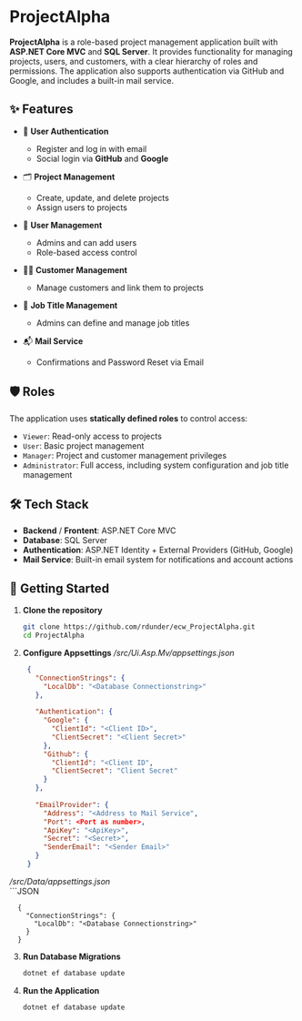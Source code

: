 # ProjectAlpha

**ProjectAlpha** is a role-based project management application built with **ASP.NET Core MVC** and **SQL Server**. It provides functionality for managing projects, users, and customers, with a clear hierarchy of roles and permissions. The application also supports authentication via GitHub and Google, and includes a built-in mail service.

## ✨ Features

- 🔐 **User Authentication**
  - Register and log in with email
  - Social login via **GitHub** and **Google**

- 🗂️ **Project Management**
  - Create, update, and delete projects
  - Assign users to projects

- 👥 **User Management**
  - Admins and can add users
  - Role-based access control

- 🧑‍💼 **Customer Management**
  - Manage customers and link them to projects

- 📛 **Job Title Management**
  - Admins can define and manage job titles

- 📬 **Mail Service**
  - Confirmations and Password Reset via Email

## 🛡️ Roles

The application uses **statically defined roles** to control access:

- `Viewer`: Read-only access to projects
- `User`: Basic project management
- `Manager`: Project and customer management privileges
- `Administrator`: Full access, including system configuration and job title management

## 🛠️ Tech Stack

- **Backend** / **Frontent**: ASP.NET Core MVC
- **Database**: SQL Server
- **Authentication**: ASP.NET Identity + External Providers (GitHub, Google)
- **Mail Service**: Built-in email system for notifications and account actions

## 🚀 Getting Started

1. **Clone the repository**
   ```bash
   git clone https://github.com/rdunder/ecw_ProjectAlpha.git
   cd ProjectAlpha

2. **Configure Appsettings**
   */src/Ui.Asp.Mv/appsettings.json*
     ```JSON
      {
        "ConnectionStrings": {
          "LocalDb": "<Database Connectionstring>"
        },
      
        "Authentication": {
          "Google": {
            "ClientId": "<Client ID>",
            "ClientSecret": "<Client Secret>"
          },
          "Github": {
            "ClientId": "<Client ID",
            "ClientSecret": "Client Secret"
          }
        },
        
        "EmailProvider": {
          "Address": "<Address to Mail Service",
          "Port": <Port as number>,
          "ApiKey": "<ApiKey>",
          "Secret": "<Secret>",
          "SenderEmail": "<Sender Email>"
        }
      }

  */src/Data/appsettings.json*    
    ```JSON
    
      {
        "ConnectionStrings": {
          "LocalDb": "<Database Connectionstring>"
        }
      }

3. **Run Database Migrations**
    ```bash
    dotnet ef database update

4. **Run the Application**
     ```bash
     dotnet ef database update
    

